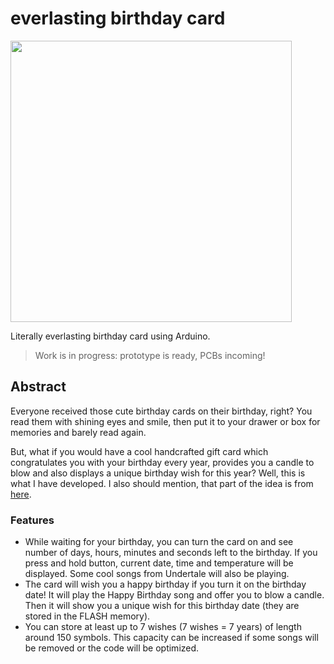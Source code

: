 # everlasting birthday card

<img src="https://imgur.com/GamAhGR.jpg" width="450">

Literally everlasting birthday card using Arduino.
> Work is in progress: prototype is ready, PCBs incoming!

## Abstract

Everyone received those cute birthday cards on their birthday, right?
You read them with shining eyes and smile, then put it to your drawer or box for memories and barely read again.

But, what if you would have a cool handcrafted gift card which congratulates you with your birthday every year,
provides you a candle to blow and also displays a unique birthday wish for this year?
Well, this is what I have developed.
I also should mention, that part of the idea is from [here](https://github.com/MakeItHackin/BirthdayCard).

### Features

* While waiting for your birthday, you can turn the card on and see number of days, hours, minutes and seconds left to
  the
  birthday. If you press and hold button, current date, time and temperature will be displayed. Some cool songs from
  Undertale will also be playing.
* The card will wish you a happy birthday if you turn it on the birthday date! It will play the Happy Birthday song and
  offer you to blow a candle. Then it will show you a unique wish for this birthday date (they are stored in the FLASH
  memory).
* You can store at least up to 7 wishes (7 wishes = 7 years) of length around 150 symbols. This capacity can be
  increased if some songs will be removed or the code will be optimized.
